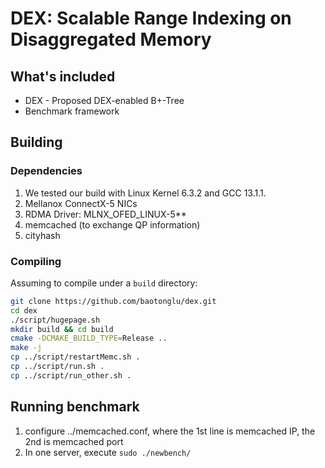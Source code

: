 # DEX: Scalable Range Indexing on Disaggregated Memory

## What's included

- DEX - Proposed DEX-enabled B+-Tree
- Benchmark framework

## Building

### Dependencies
1. We tested our build with Linux Kernel 6.3.2 and GCC 13.1.1.
2. Mellanox ConnectX-5 NICs
3. RDMA Driver: MLNX_OFED_LINUX-5**
4. memcached (to exchange QP information)
5. cityhash

### Compiling
Assuming to compile under a `build` directory:
```bash
git clone https://github.com/baotonglu/dex.git
cd dex
./script/hugepage.sh
mkdir build && cd build
cmake -DCMAKE_BUILD_TYPE=Release .. 
make -j
cp ../script/restartMemc.sh .
cp ../script/run.sh .
cp ../script/run_other.sh .
```

## Running benchmark
1. configure ../memcached.conf, where the 1st line is memcached IP, the 2nd is memcached port
2. In one server, execute `sudo ./newbench/`